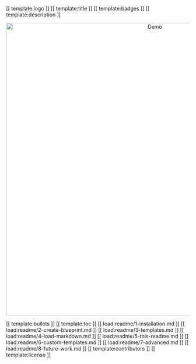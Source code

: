 [[ template:logo ]]
[[ template:title ]]
[[ template:badges ]]
[[ template:description ]]

<p align="center">
  <img src="https://github.com/andreasbm/readme/blob/master/assets/demo.gif" alt="Demo" width="800" />
</p>

[[ template:bullets ]]
[[ template:toc ]]
[[ load:readme/1-installation.md ]]
[[ load:readme/2-create-blueprint.md ]]
[[ load:readme/3-templates.md ]]
[[ load:readme/4-load-markdown.md ]]
[[ load:readme/5-this-readme.md ]]
[[ load:readme/6-custom-templates.md ]]
[[ load:readme/7-advanced.md ]]
[[ load:readme/8-future-work.md ]]
[[ template:contributors ]]
[[ template:license ]]